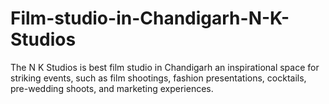 # Film-studio-in-Chandigarh-N-K-Studios
The N K Studios is best film studio in Chandigarh  an inspirational space for striking events, such as film shootings, fashion presentations, cocktails, pre-wedding shoots, and marketing experiences.
